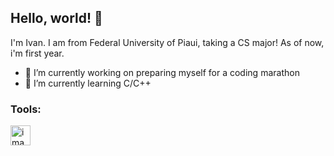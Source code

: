 ## Hello, world! 👋

I'm Ivan. I am from Federal University of Piaui, taking a CS major! As of now, i'm first year.

- 🔭 I’m currently working on preparing myself for a coding marathon
- 🌱 I’m currently learning C/C++

### Tools:
<img width="32" height="32" alt="image" src="https://github.com/user-attachments/assets/117255cc-a311-4fc2-932d-2b7b83c45f3a" />


<!--
**IvanGamesBR/IvanGamesBR** is a ✨ _special_ ✨ repository because its `README.md` (this file) appears on your GitHub profile.

Here are some ideas to get you started:

- 🔭 I’m currently working on ...
- 🌱 I’m currently learning ...
- 👯 I’m looking to collaborate on ...
- 🤔 I’m looking for help with ...
- 💬 Ask me about ...
- 📫 How to reach me: ...
- 😄 Pronouns: ...
- ⚡ Fun fact: ...
-->
